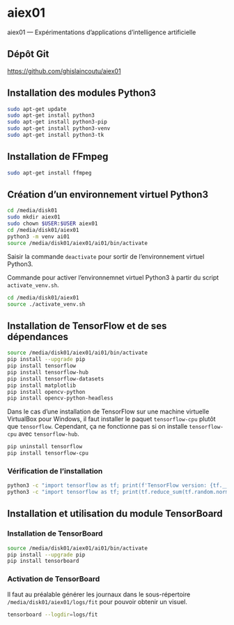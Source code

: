 # aiex01
aiex01 — Expérimentations d’applications d’intelligence artificielle

## Dépôt Git
https://github.com/ghislaincoutu/aiex01

## Installation des modules Python3
```sh
sudo apt-get update
sudo apt-get install python3
sudo apt-get install python3-pip
sudo apt-get install python3-venv
sudo apt-get install python3-tk
```

## Installation de FFmpeg
```sh
sudo apt-get install ffmpeg
```

## Création d’un environnement virtuel Python3
```sh
cd /media/disk01
sudo mkdir aiex01
sudo chown $USER:$USER aiex01
cd /media/disk01/aiex01
python3 -m venv ai01
source /media/disk01/aiex01/ai01/bin/activate
```
Saisir la commande `deactivate` pour sortir de l’environnement virtuel Python3.

Commande pour activer l’environnemnet virtuel Python3 à partir du script `activate_venv.sh`.
```sh
cd /media/disk01/aiex01
source ./activate_venv.sh
```

## Installation de TensorFlow et de ses dépendances
```sh
source /media/disk01/aiex01/ai01/bin/activate
pip install --upgrade pip
pip install tensorflow
pip install tensorflow-hub
pip install tensorflow-datasets
pip install matplotlib
pip install opencv-python
pip install opencv-python-headless
```
Dans le cas d’une installation de TensorFlow sur une machine virtuelle VirtualBox pour Windows, il faut installer le paquet `tensorflow-cpu` plutôt que `tensorflow`. Cependant, ça ne fonctionne pas si on installe `tensorflow-cpu` avec `tensorflow-hub`.
```sh
pip uninstall tensorflow
pip install tensorflow-cpu
```

### Vérification de l’installation
```sh
python3 -c "import tensorflow as tf; print(f'TensorFlow version: {tf.__version__}')"
python3 -c "import tensorflow as tf; print(tf.reduce_sum(tf.random.normal([1000, 1000])))"
```

## Installation et utilisation du module TensorBoard
### Installation de TensorBoard
```sh
source /media/disk01/aiex01/ai01/bin/activate
pip install --upgrade pip
pip install tensorboard
```

### Activation de TensorBoard
Il faut au préalable générer les journaux dans le sous-répertoire `/media/disk01/aiex01/logs/fit` pour pouvoir obtenir un visuel.
```sh
tensorboard --logdir=logs/fit
```
